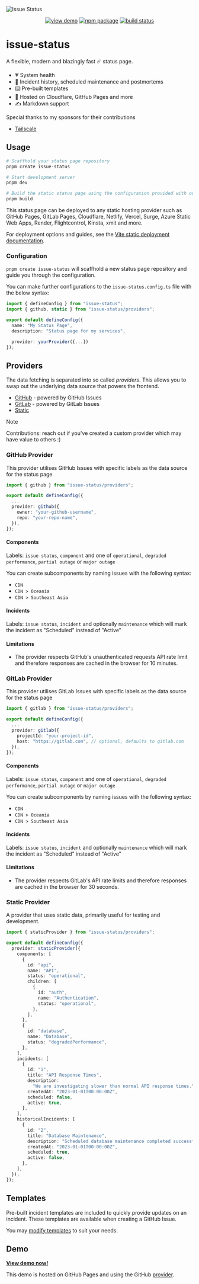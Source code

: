 ![Issue Status](./demo-all.png)

<p align="center">
  <a href="https://tadhglewis.github.io/issue-status"><img src="https://img.shields.io/badge/view-demo-brightgreen" alt="view demo"></a>
  <a href="https://npmjs.com/package/issue-status"><img src="https://img.shields.io/npm/v/issue-status.svg" alt="npm package"></a>
  <a href="https://github.com/tadhglewis/issue-status/actions/workflows/ci.yml"><img src="https://github.com/tadhglewis/issue-status/actions/workflows/ci.yml/badge.svg?branch=master" alt="build status"></a>
</p>

# issue-status

A flexible, modern and blazingly fast ☄️ status page.

- 💗 System health
- 📝 Incident history, scheduled maintenance and postmortems
- ⌨️ Pre-built templates
- 🛜 Hosted on Cloudflare, GitHub Pages and more
- ✍️ Markdown support

Special thanks to my sponsors for their contributions

- [Tailscale](https://tailscale.com)

## Usage

```bash
# Scaffhold your status page repository
pnpm create issue-status

# Start development server
pnpm dev

# Build the static status page using the configuration provided with output `dist`
pnpm build
```

This status page can be deployed to any static hosting provider such as GitHub Pages, GitLab Pages, Cloudflare, Netlify, Vercel, Surge, Azure Static Web Apps, Render, Flightcontrol, Kinsta, xmit and more.

For deployment options and guides, see the [Vite static deployment documentation](https://vite.dev/guide/static-deploy).

### Configuration

`pnpm create issue-status` will scaffhold a new status page repository and guide you through the configuration.

You can make further configurations to the `issue-status.config.ts` file with the below syntax:

```typescript
import { defineConfig } from "issue-status";
import { github, static } from "issue-status/providers";

export default defineConfig({
  name: "My Status Page",
  description: "Status page for my services",

  provider: yourProvider({...})
});
```

## Providers

The data fetching is separated into so called _providers_. This allows you to swap out the underlying data source that powers the frontend.

- [GitHub](#github-provider) - powered by GitHub Issues
- [GitLab](#gitlab-provider) - powered by GitLab Issues
- [Static](#static-provider)

> [!NOTE]  
> Contributions: reach out if you've created a custom provider which may have value to others :)

### GitHub Provider

This provider utilises GitHub Issues with specific labels as the data source for the status page

```typescript
import { github } from "issue-status/providers";

export default defineConfig({
  ...
  provider: github({
    owner: "your-github-username",
    repo: "your-repo-name",
  }),
});
```

#### Components

Labels: `issue status`, `component` and one of `operational`, `degraded performance`, `partial outage` or `major outage`

You can create subcomponents by naming issues with the following syntax:

- `CDN`
- `CDN > Oceania`
- `CDN > Southeast Asia`

#### Incidents

Labels: `issue status`, `incident` and optionally `maintenance` which will mark the incident as "Scheduled" instead of "Active"

#### Limitations

- The provider respects GitHub's unauthenticated requests API rate limit and therefore responses are cached in the browser for 10 minutes.

### GitLab Provider

This provider utilises GitLab Issues with specific labels as the data source for the status page

```typescript
import { gitlab } from "issue-status/providers";

export default defineConfig({
  ...
  provider: gitlab({
    projectId: "your-project-id",
    host: "https://gitlab.com", // optional, defaults to gitlab.com
  }),
});
```

#### Components

Labels: `issue status`, `component` and one of `operational`, `degraded performance`, `partial outage` or `major outage`

You can create subcomponents by naming issues with the following syntax:

- `CDN`
- `CDN > Oceania`
- `CDN > Southeast Asia`

#### Incidents

Labels: `issue status`, `incident` and optionally `maintenance` which will mark the incident as "Scheduled" instead of "Active"

#### Limitations

- The provider respects GitLab's API rate limits and therefore responses are cached in the browser for 30 seconds.

### Static Provider

A provider that uses static data, primarily useful for testing and development.

```typescript
import { staticProvider } from "issue-status/providers";

export default defineConfig({
  provider: staticProvider({
    components: [
      {
        id: "api",
        name: "API",
        status: "operational",
        children: [
          {
            id: "auth",
            name: "Authentication",
            status: "operational",
          },
        ],
      },
      {
        id: "database",
        name: "Database",
        status: "degradedPerformance",
      },
    ],
    incidents: [
      {
        id: "1",
        title: "API Response Times",
        description:
          "We are investigating slower than normal API response times.",
        createdAt: "2023-01-01T00:00:00Z",
        scheduled: false,
        active: true,
      },
    ],
    historicalIncidents: [
      {
        id: "2",
        title: "Database Maintenance",
        description: "Scheduled database maintenance completed successfully.",
        createdAt: "2023-01-01T00:00:00Z",
        scheduled: true,
        active: false,
      },
    ],
  }),
});
```

## Templates

Pre-built incident templates are included to quickly provide updates on an incident. These templates are available when creating a GitHub Issue.

You may [modify templates](./.github/ISSUE_TEMPLATE/) to suit your needs.

## Demo

[**View demo now!**](https://tadhglewis.github.io/issue-status)

This demo is hosted on GitHub Pages and using the GitHub [provider](#github-provider).
